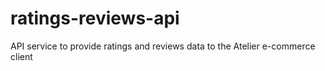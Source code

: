 # ratings-reviews-api
API service to provide ratings and reviews data to the Atelier e-commerce client
